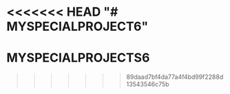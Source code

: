 <<<<<<< HEAD
"# MYSPECIALPROJECT6" 
=======
# MYSPECIALPROJECTS6
>>>>>>> 89daad7bf4da77a4f4bd99f2288d13543546c75b

